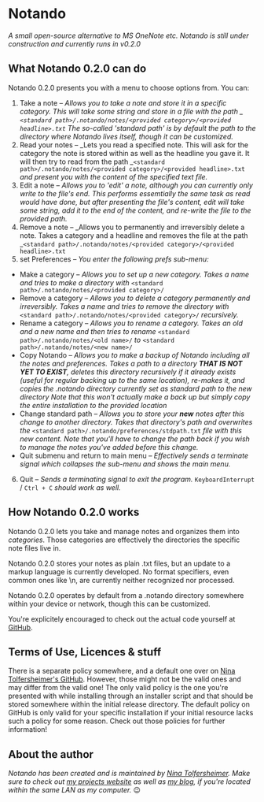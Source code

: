 # Notando
_A small open-source alternative to MS OneNote etc. Notando is still under construction and currently runs in v0.2.0_

## What Notando 0.2.0 can do
Notando 0.2.0 presents you with a menu to choose options from. You can:

1. Take a note – _Allows you to take a note and store it in a specific category. This will take some string and store in a file with the path _ ```<standard path>/.notando/notes/<provided category>/<provided headline>.txt```
The so-called 'standard path' is by default the path to the directory where Notando lives itself, though it can be customized._
2. Read your notes – _Lets you read a specified note. This will ask for the category the note is stored within as well as the headline you gave it. It will then try to read from the path _```<standard path>/.notando/notes/<provided category>/<provided headline>.txt```
_and present you with the content of the specified text file._
3. Edit a note – _Allows you to 'edit' a note, although you can currently only write to the file's end. This performs essemtially the same task as read would have done, but after presenting the file's content, edit will take some string, add it to the end of the content, and re-write the file to the provided path._
4. Remove a note – _Allows you to permanently and irreversibly delete a note. Takes a category and a headline and removes the file at the path _```<standard path>/.notando/notes/<provided category>/<provided headline>.txt```
5. set Preferences – _You enter the following prefs sub-menu:_
  * Make a category – _Allows you to set up a new category. Takes a name and tries to make a directory with_ ```<standard path>/.notando/notes/<provided category>/```
  * Remove a category – _Allows you to delete a category permanently and irreversibly. Takes a name and tries to remove the directory with_ ```<standard path>/.notando/notes/<provided category>/``` _recursively._
  * Rename a category – _Allows you to rename a category. Takes an old and a new name and then tries to rename_ ```<standard path>/.notando/notes/<old name>/``` _to_ ```<standard path>/.notando/notes/<new name>/``` 
  * Copy Notando – _Allows you to make a backup of Notando including all the notes and preferences. Takes a path to a directory **THAT IS NOT YET TO EXIST**, deletes this directory recursively if it already exists (useful for regular backing up to the same location), re-makes it, and copies the .notando directory currently set as standard path to the new directory_
_Note that this won't actually make a back up but simply copy the entire installation to the provided location_
  * Change standard path – _Allows you to store your **new** notes after this change to another directory. Takes that directory's path and overwrites the_ ```<standard path>/.notando/preferences/stdpath.txt``` _file with this new content. Note that you'll have to change the path back if you wish to manage the notes you've added before this change._ 
  * Quit submenu and return to main menu – _Effectively sends a terminate signal which collapses the sub-menu and shows the main menu._
6. Quit – _Sends a terminating signal to exit the program._ `KeyboardInterrupt` / `Ctrl + C` _should work as well._

## How Notando 0.2.0 works
Notando 0.2.0 lets you take and manage notes and organizes them into _categories_. Those categories are effectively the directories the specific note files live in.

Notando 0.2.0 stores your notes as plain .txt files, but an update to a markup language is currently developed. No format specifiers, even common ones like \n, are currently neither recognized nor processed.

Notando 0.2.0 operates by default from a .notando directory somewhere within your device or network, though this can be customized.

You're explicitely encouraged to check out the actual code yourself at [GitHub](https://github.com/NinaTolfersheimer/Notando/).

## Terms of Use, Licences & stuff
There is a separate policy somewhere, and a default one over on [Nina Tolfersheimer's GitHub](https://github.com/NinaTolfersheimer/Notando/). However, those might not be the valid ones and may differ from the valid one! The only valid policy is the one you're presented with while installing through an installer script and that should be stored somewhere within the initial release directory. The default policy on GitHub is only valid for your specific installation if your initial resource lacks such a policy for some reason.
Check out those policies for further information!

## About the author
_Notando has been created and is maintained by [Nina Tolfersheimer](https://github.com/NinaTolfersheimer). Make sure to check out [my projects website](https://ninatolfersheimer.github.io) as well as [my blog](http://raspberrypi), if you're located within the same LAN as my computer._ :wink:
